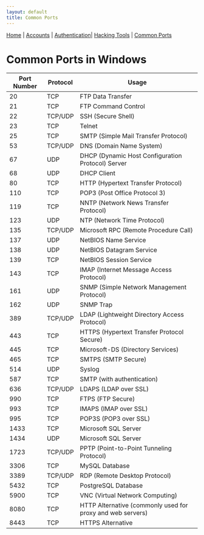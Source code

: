 ```yaml
---
layout: default
title: Common Ports
---
```


[Home](index.md) | [Accounts](account.md) | [Authentication](authentication.md)| [Hacking Tools](tools.md) | [Common Ports](ports.md)

# Common Ports in Windows

| **Port Number** | **Protocol** | **Usage**                                                   |
|-----------------|--------------|-------------------------------------------------------------|
| 20              | TCP          | FTP Data Transfer                                           |
| 21              | TCP          | FTP Command Control                                         |
| 22              | TCP/UDP      | SSH (Secure Shell)                                          |
| 23              | TCP          | Telnet                                                      |
| 25              | TCP          | SMTP (Simple Mail Transfer Protocol)                        |
| 53              | TCP/UDP      | DNS (Domain Name System)                                    |
| 67              | UDP          | DHCP (Dynamic Host Configuration Protocol) Server          |
| 68              | UDP          | DHCP Client                                                 |
| 80              | TCP          | HTTP (Hypertext Transfer Protocol)                          |
| 110             | TCP          | POP3 (Post Office Protocol 3)                               |
| 119             | TCP          | NNTP (Network News Transfer Protocol)                       |
| 123             | UDP          | NTP (Network Time Protocol)                                 |
| 135             | TCP/UDP      | Microsoft RPC (Remote Procedure Call)                       |
| 137             | UDP          | NetBIOS Name Service                                        |
| 138             | UDP          | NetBIOS Datagram Service                                    |
| 139             | TCP          | NetBIOS Session Service                                     |
| 143             | TCP          | IMAP (Internet Message Access Protocol)                     |
| 161             | UDP          | SNMP (Simple Network Management Protocol)                   |
| 162             | UDP          | SNMP Trap                                                   |
| 389             | TCP/UDP      | LDAP (Lightweight Directory Access Protocol)                |
| 443             | TCP          | HTTPS (Hypertext Transfer Protocol Secure)                  |
| 445             | TCP          | Microsoft-DS (Directory Services)                           |
| 465             | TCP          | SMTPS (SMTP Secure)                                         |
| 514             | UDP          | Syslog                                                      |
| 587             | TCP          | SMTP (with authentication)                                  |
| 636             | TCP/UDP      | LDAPS (LDAP over SSL)                                       |
| 990             | TCP          | FTPS (FTP Secure)                                           |
| 993             | TCP          | IMAPS (IMAP over SSL)                                       |
| 995             | TCP          | POP3S (POP3 over SSL)                                       |
| 1433            | TCP          | Microsoft SQL Server                                        |
| 1434            | UDP          | Microsoft SQL Server                                        |
| 1723            | TCP/UDP      | PPTP (Point-to-Point Tunneling Protocol)                    |
| 3306            | TCP          | MySQL Database                                              |
| 3389            | TCP/UDP      | RDP (Remote Desktop Protocol)                               |
| 5432            | TCP          | PostgreSQL Database                                         |
| 5900            | TCP          | VNC (Virtual Network Computing)                             |
| 8080            | TCP          | HTTP Alternative (commonly used for proxy and web servers)  |
| 8443            | TCP          | HTTPS Alternative                                           |

